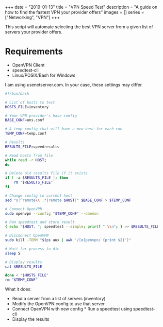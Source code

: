 +++
date = "2019-01-13"
title = "VPN Speed Test"
description = "A guide on how to find the fastest VPN your provider offers"
images = []
series = ["Networking", "VPN"]
+++

This script will automate selecting the best VPN server from a given list of servers your provider offers.

# Requirements

* OpenVPN Client
* speedtest-cli
* Linux/POSIX/Bash for Windows

I am using usenetserver.com. In your case, these settings may differ.

```bash
#!/bin/bash

# List of hosts to test
HOSTS_FILE=inventory

# Your VPN provider's base config
BASE_CONF=uns.conf

# A temp config that will have a new host for each run
TEMP_CONF=temp.conf

# Results
RESULTS_FILE=speedresults

# Read hosts from file
while read -r HOST;
do

# Delete old results file if it exists
if [ -a $RESULTS_FILE ]; then
    rm "$RESULTS_FILE"
fi

# Change config to current host
sed "s|^remote\\ .*|remote $HOST|" $BASE_CONF > $TEMP_CONF

# Connect OpenVPN
sudo openvpn --config "$TEMP_CONF" --daemon

# Run speedtest and store result
{ echo "$HOST, "; speedtest --simple; printf " \\n"; } >> $RESULTS_FILE

# Disconnect OpenVPN
sudo kill -TERM "$(ps aux | awk '/[o]penvpn/ {print $2}')"

# Wait for process to die
sleep 5

# Display results
cat $RESULTS_FILE

done < "$HOSTS_FILE"
rm "$TEMP_CONF"
```
What it does:  

* Read a server from a list of servers (inventory)
* Modify the OpenVPN config to use that server
* Connect OpenVPN with new config * Run a speedtest using speedtest-cli 
* Display the results
